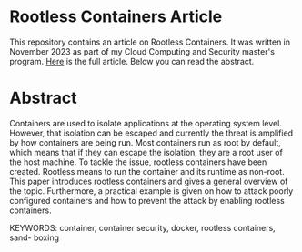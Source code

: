 # Rootless Containers Article

This repository contains an article on Rootless Containers. It was written in November 2023 as part of my Cloud Computing and Security master's program. [Here](Rootless_Containers_Aleksi_Hirvensalo.pdf) is the full article. Below you can read the abstract. 

# Abstract

Containers are used to isolate applications at the operating system level.
However, that isolation can be escaped and currently the threat is amplified by how containers are being run. Most containers run as root by
default, which means that if they can escape the isolation, they are a root
user of the host machine. To tackle the issue, rootless containers have been
created. Rootless means to run the container and its runtime as non-root.
This paper introduces rootless containers and gives a general overview
of the topic. Furthermore, a practical example is given on how to attack
poorly configured containers and how to prevent the attack by enabling
rootless containers.

KEYWORDS: container, container security, docker, rootless containers, sand-
boxing
